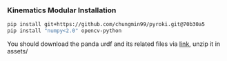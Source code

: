 ### Kinematics Modular Installation

```bash
pip install git+https://github.com/chungmin99/pyroki.git@70b30a5
pip install "numpy<2.0" opencv-python
```

You should download the panda urdf and its related files via [link](https://drive.google.com/file/d/1gebncO7saNa83l-OhE3mLdzzx7fosknU/view?usp=sharing), unzip it in assets/